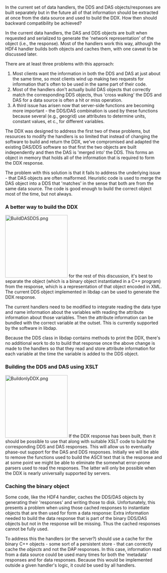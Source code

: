 In the current set of data handlers, the DDS and DAS objects/responses
are built separately but in the future all of that information should be
extracted at once from the data source and used to build the DDX. How
then should backward compatibility be achieved?

In the current data handlers, the DAS and DDS objects are built when
requested and serialized to generate the 'network representation' of the
object (i.e., the response). Most of the handlers work this way,
although the HDF4 handler builds both objects and caches them, with one
caveat to be discussed later.

There are at least three problems with this approach:

1.  Most clients want the information in both the DDS and DAS at just
    about the same time, so most clients wind up making two requests for
    information that's often to be used in the same part of their code.
2.  Most of the handlers don't actually build DAS objects that correctly
    match the corresponding DDS objects, thus 'cross walking' the DDS
    and DAS for a data source is often a hit or miss operation.
3.  A third issue has arisen now that server-side functions are becoming
    more important - the DDS/DAS combination is used by these functions
    because several (e.g., geogrid) use attributes to determine units,
    constant values, et c., for different variables.

The DDX was designed to address the first two of these problems, but
resources to modify the handlers is so limited that instead of changing
the software to build and return the DDX, we've compromised and adapted
the existing DAS/DDS software so that first the two objects are built
independently and then the DAS is 'merged into' the DDS. This forms an
object in memory that holds all of the information that is required to
form the DDX response.

The problem with this solution is that it fails to address the
underlying issue - that DAS objects are often malformed. Heuristic code
is used to merge the DAS object into a DDS that 'matches' in the sense
that both are from the same data source. The code is good enough to
build the correct object most of the time, but not always.

### A better way to build the DDX

<img src="BuildDASDDS.png" title="BuildDASDDS.png" width="200"
alt="BuildDASDDS.png" /> for the rest of this discussion, it's best to
separate the object (which is a binary object instantiated in a C++
program) from the response, which is a representation of that object
encoded in XML. The current DDS object implemented in libdap can be used
to generate the DDX response.

The current handlers need to be modified to integrate reading the data
type and name information about the variables with reading the attribute
information about those variables. Then the attribute information can be
bundled with the correct variable at the outset. This is currently
supported by the software in libdap.

Because the DDS class in libdap contains methods to print the DDX,
there's no additional work to do to build that response once the above
change is made to the handlers so that they read and store attribute
information for each variable at the time the variable is added to the
DDS object.

### Building the DDS and DAS using XSLT

<img src="BuildonlyDDX.png" title="BuildonlyDDX.png" width="200"
alt="BuildonlyDDX.png" /> If the DDX response has been built, then it
should be possible to use that along with suitable XSLT code to build
the corresponding DDS and DAS responses. This will allow us to
eventually phase-out support for the DAS and DDS responses. Initially we
will be able to remove the functions used to build the ASCII text that
is the response and at some point we might be able to eliminate the
somewhat error-prone parsers used to read the responses. The latter will
only be possible when the DDX is nearly universally supported by
servers.

### Caching the binary object

Some code, like the HDF4 handler, caches the DDS/DAS objects by
generating their 'responses' and writing those to disk. Unfortunately,
this presents a problem when using those cached responses to instantiate
objects that are then used for form a data response: Extra information
needed to build the data response that is part of the binary DDS/DAS
objects but not in the response will be missing. Thus the cached
responses cannot be fully used.

To address this the handlers (or the server?) should use a cache for the
binary C++ objects - some sort of a persistent store - that can
correctly cache the *objects* and not the DAP responses. In this case,
information read from a data source could be used many times for both
the 'metadata' responses and for data responses. Because this would be
implemented outside a given handler's logic, it could be used by all
handlers.